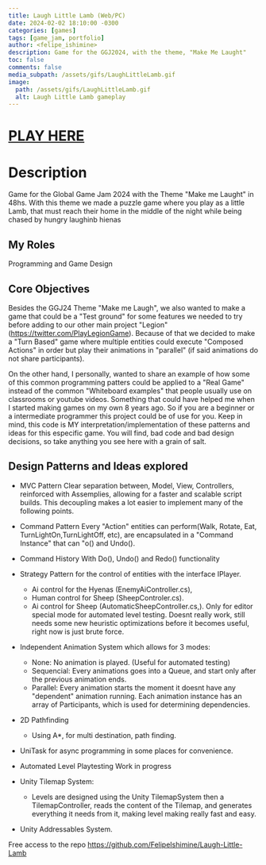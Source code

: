 ```yaml
---
title: Laugh Little Lamb (Web/PC)
date: 2024-02-02 18:10:00 -0300
categories: [games]
tags: [game_jam, portfolio]
author: <felipe_ishimine>
description: Game for the GGJ2024, with the theme, "Make Me Laught"
toc: false
comments: false
media_subpath: /assets/gifs/LaughLittleLamb.gif
image:
  path: /assets/gifs/LaughLittleLamb.gif
  alt: Laugh Little Lamb gameplay
---
```


# [PLAY HERE](https://kodachigames.itch.io/laughlittlelamb)


# Description 
Game for the Global Game Jam 2024 with the Theme "Make me Laught" in 48hs. 
With this theme we made a puzzle game where you play as a little Lamb, that must reach their home in the middle of the night while 
being chased by hungry laughinb hienas 

## My Roles
Programming and Game Design 

## Core Objectives 

Besides the GGJ24 Theme "Make me Laugh", we also wanted to make a game that could be a "Test ground" for some features we needed to try before adding to our other main project "Legion" (https://twitter.com/PlayLegionGame). Because of that we decided to make a "Turn Based" game where multiple entities could execute "Composed Actions" in order but play their animations in "parallel" (if said animations do not share participants).

On the other hand, I personally, wanted to share an example of how some of this common programming patters could be applied to a "Real Game" instead of the common "Whiteboard examples" that people usually use on classrooms or youtube videos. Something that could have helped me when I started making games on my own 8 years ago. So if you are a beginner or a intermediate programmer this project could be of use for you. Keep in mind, this code is MY interpretation/implementation of these patterns and ideas for this especific game. You will find, bad code and bad design decisions, so take anything you see here with a grain of salt.


## Design Patterns and Ideas explored

- MVC Pattern 
    Clear separation between, Model, View, Controllers, reinforced with Assemplies, allowing for a faster and scalable script builds. This decoupling makes a lot easier to implement many of the following points.

- Command Pattern
    Every "Action" entities can perform(Walk, Rotate, Eat, TurnLightOn,TurnLightOff, etc), are encapsulated in a "Command Instance" that can "o() and Undo().

- Command History
    With Do(), Undo() and Redo() functionality

- Strategy Pattern for the control of entities with the interface IPlayer. 
    - Ai control for the Hyenas (EnemyAiController.cs), 
    - Human control for Sheep (SheepControler.cs). 
    - Ai control for Sheep (AutomaticSheepController.cs,). Only for editor special mode for automated level testing. Doesnt really work, still needs some new heuristic optimizations before it becomes useful, right now is just brute force.

- Independent Animation System which allows for 3 modes:
    - None: No animation is played. (Useful for automated testing)
    - Sequencial: Every animations goes into a Queue, and start only after the previous animation ends.
    - Parallel: Every animation starts the moment it doesnt have any "dependent" animation running. Each animation instance has an array of Participants, which is used for determining dependencies.

- 2D Pathfinding
    - Using A*, for multi destination, path finding.
- UniTask for async programming in some places for convenience.
- Automated Level Playtesting Work in progress
- Unity Tilemap System:
    - Levels are designed using the Unity TilemapSystem then a TilemapController, reads the content of the Tilemap, and generates everything it needs from it, making level making really fast and easy.
- Unity Addressables System.



Free access to the repo
https://github.com/FelipeIshimine/Laugh-Little-Lamb



